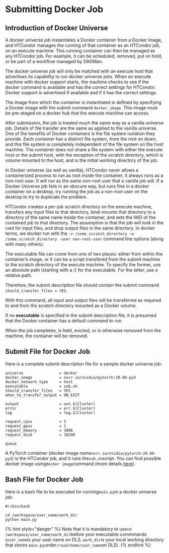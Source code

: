# Submitting Docker Job

## Introduction of Docker Universe

A docker universe job instantiates a Docker container from a Docker image, and HTCondor manages the running of that container as an HTCondor job, on an execute machine. This running container can then be managed as any HTCondor job. For example, it can be scheduled, removed, put on hold, or be part of a workflow managed by DAGMan.

The docker universe job will only be matched with an execute host that advertises its capability to run docker universe jobs. When an execute machine with docker support starts, the machine checks to see if the _docker_ command is available and has the correct settings for HTCondor. Docker support is advertised if available and if it has the correct settings.

The image from which the container is instantiated is defined by specifying a Docker image with the submit command `docker_image`. This image must be pre-staged on a docker hub that the execute machine can access.

After submission, the job is treated much the same way as a vanilla universe job. Details of file transfer are the same as applied to the vanilla universe. One of the benefits of Docker containers is the file system isolation they provide. Each container has a distinct file system, from the root on down, and this file system is completely independent of the file system on the host machine. The container does not share a file system with either the execute host or the submit host, with the exception of the scratch directory, which is volume mounted to the host, and is the initial working directory of the job. 

In Docker universe \(as well as vanilla\), HTCondor never allows a containerized process to run as root inside the container, it always runs as a non-root user. It will run as the same non-root user that a vanilla job will. If a Docker Universe job fails in an obscure way, but runs fine in a docker container on a desktop, try running the job as a non-root user on the desktop to try to duplicate the problem.

HTCondor creates a per-job scratch directory on the execute machine, transfers any input files to that directory, bind-mounts that directory to a directory of the same name inside the container, and sets the IWD of the contained job to that directory. The assumption is that the job will look in the cwd for input files, and drop output files in the same directory. In docker terms, we docker run with the `-v /some_scratch_directory -w /some_scratch_directory -user non-root-user` command line options \(along with many others\).

The executable file can come from one of two places: either from within the container’s image, or it can be a script transfered from the submit machine to the scratch directory of the execute machine. To specify the former, use an absolute path \(starting with a /\) for the executable. For the latter, use a relative path.

Therefore, the submit description file should contain the submit command `should_transfer_files = YES`.

With this command, all input and output files will be transferred as required to and from the scratch directory mounted as a Docker volume.

If no **executable** is specified in the submit description file, it is presumed that the Docker container has a default command to run.

When the job completes, is held, evicted, or is otherwise removed from the machine, the container will be removed.

## Submit File for Docker Job

Here is a complete submit description file for a sample docker universe job:

```text
universe                = docker
docker_image            = nvcr.io/nvidia/pytorch:20.06-py3
docker_network_type     = host
executable              = sub.sh
should_transfer_files   = YES
when_to_transfer_output = ON_EXIT

output                  = out.$(Cluster)
error                   = err.$(Cluster)
log                     = log.$(Cluster)

request_cpus            = 5
request_gpus            = 1
request_memory          = 3096
request_disk            = 10240

queue
```

A PyTorch container \(docker image name`nvcr.io/nvidia/pytorch:20.06-py3`\) is the HTCondor job, and it runs the`sub.sh`script. You can find possible docker image using`docker image`command \(more details [here](https://compsci-hunter.gitbook.io/xie-research-group/useful-tutorials/docker-tutorial/use-docker-on-nvidia-gpu-cloud#use-ngc-service-on-hpcs)\).

## Bash File for Docker Job

Here is a bash file to be executed for running`main.py`in a docker universe job:

```text
#!/bin/bash

cd /workspace/user_name/work_dir
python main.py
```

{% hint style="danger" %}
Note that it is mandatory to use`cd /workspace/user_name/work_dir`before your executable commmands \(`user_name`is your user name on DLS. `work_dir`is your local working directory that stores `main.py`under`/raid/home/user_name`on DLS\).
{% endhint %}





